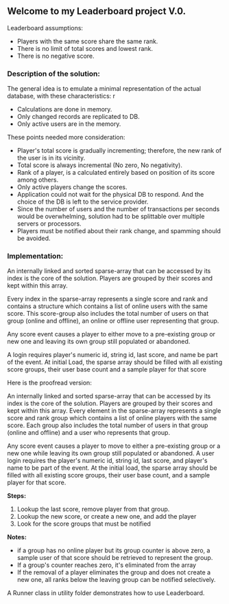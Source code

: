## Welcome to my Leaderboard project V.0.

Leaderboard assumptions:

- Players with the same score share the same rank.
- There is no limit of total scores and lowest rank.
- There is no negative score.

### Description of the solution:

The general idea is to emulate a minimal representation of the actual database, with these characteristics:
r
- Calculations are done in memory.
- Only changed records are replicated to DB.
- Only active users are in the memory.

These points needed more consideration:

- Player's total score is gradually incrementing; therefore, the new rank of the user is in its vicinity.
- Total score is always incremental (No zero, No negativity).
- Rank of a player, is a calculated entirely based on position of its score among others.
- Only active players change the scores.
- Application could not wait for the physical DB to respond. And the choice of the DB is left to the service provider.
- Since the number of users and the number of transactions per seconds would be overwhelming, solution had to be splittable over multiple servers or processors.
- Players must be notified about their rank change, and spamming should be avoided.

### Implementation:

An internally linked and sorted sparse-array that can be accessed by its index is the core of the solution. Players are grouped by their scores and kept within this array.

Every index in the sparse-array represents a single score and rank and contains a structure which contains a list of online users with the same score. This score-group also includes the total number of users on that group (online and offline), an online or offline user representing that group.

Any score event causes a player to either move to a pre-existing group or new one and leaving its own group still populated or abandoned.

A login requires player's numeric id, string id, last score, and name be part of the event. At initial Load, the sparse array should be filled with all existing score groups, their user base count and a sample player for that score

Here is the proofread version:

An internally linked and sorted sparse-array that can be accessed by its index is the core of the solution. Players are grouped by their scores and kept within this array. Every element in the sparse-array represents a single score and rank group which contains a list of online players with the same score. Each group also includes the total number of users in that group (online and offline) and a user who represents that group.

Any score event causes a player to move to either a pre-existing group or a new one while leaving its own group still populated or abandoned. A user login requires the player's numeric id, string id, last score, and player's name to be part of the event. At the initial load, the sparse array should be filled with all existing score groups, their user base count, and a sample player for that score.

**Steps:**

1. Lookup the last score, remove player from that group.
2. Lookup the new score, or create a new one, and add the player
3. Look for the score groups that must be notified

**Notes:**

- if a group has no online player but its group counter is above zero, a sample user of that score should be retrieved to represent the group.
- If a group's counter reaches zero, it's eliminated from the array
- If the removal of a player eliminates the group and does not create a new one, all ranks below the leaving group can be notified selectively.

A Runner class in utility folder demonstrates how to use Leaderboard.
